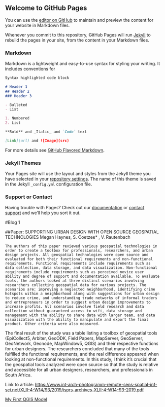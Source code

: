 ## Welcome to GitHub Pages

You can use the [editor on GitHub](https://github.com/sarahhaedrich/sarahhaedrich/edit/master/index.md) to maintain and preview the content for your website in Markdown files.

Whenever you commit to this repository, GitHub Pages will run [Jekyll](https://jekyllrb.com/) to rebuild the pages in your site, from the content in your Markdown files.

### Markdown

Markdown is a lightweight and easy-to-use syntax for styling your writing. It includes conventions for

```markdown
Syntax highlighted code block

# Header 1
## Header 2
### Header 3

- Bulleted
- List

1. Numbered
2. List

**Bold** and _Italic_ and `Code` text

[Link](url) and ![Image](src)
```

For more details see [GitHub Flavored Markdown](https://guides.github.com/features/mastering-markdown/).

### Jekyll Themes

Your Pages site will use the layout and styles from the Jekyll theme you have selected in your [repository settings](https://github.com/sarahhaedrich/sarahhaedrich/settings). The name of this theme is saved in the Jekyll `_config.yml` configuration file.

### Support or Contact

Having trouble with Pages? Check out our [documentation](https://help.github.com/categories/github-pages-basics/) or [contact support](https://github.com/contact) and we’ll help you sort it out.




#Blog 1

##Paper:
SUPPORTING URBAN DESIGN WITH OPEN SOURCE GEOSPATIAL TECHNOLOGIES
Megan Haynes, S. Coetzee* , V. Rautenbach


	The authors of this paper reviewed various geospatial technologies in order to create a toolbox for professionals, researchers, and urban design projects. All geospatial technologies were open source and evaluated for both their functional requirements and non-functional requirements. Functional requirements include requirements such as data collection, data storage, and data visualization. Non-functional requirements include requirements such as perceived novice user ability and degree of support and documentation available. To evaluate tools, the authors looked at three distinct scenarios involving researchers collecting geospatial data for various projects. The scenarios are: improving a neglected neighborhood, identifying crime hotspots within a neighborhood along with suggestions for urban design to reduce crime, and understanding trade networks of informal traders and entrepreneurs in order to suggest urban design improvements to increase profits. All scenarios involve field research and data collection without guaranteed access to wifi, data storage and management with the ability to share data with larger team, and data visualization with the ability to manipulate and export the final product. Other criteria were also measured. 
The final result of the study was a table listing a toolbox of geospatial tools (EpiCollect5, Arbiter, GeoODK, Field Papers, MapServer, GeoServer, GeoNetwork, Geonode, MapWindow5, QGIS) and their respective functions for urban designers. The researchers concluded that many of the tools fulfilled the functional requirements, and the real difference appeared when looking at non-functional requirements. In this study, I think it’s crucial that the geospatial tools analyzed were open source so that the study is relative and accessible for all urban designers, researchers, and professionals in South Africa. 


Link to article: https://www.int-arch-photogramm-remote-sens-spatial-inf-sci.net/XLII-4-W14/93/2019/isprs-archives-XLII-4-W14-93-2019.pdf



[My First QGIS Model](qgismodel.md)
